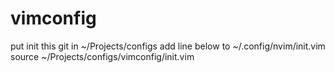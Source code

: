 # vimconfig
put init this git in ~/Projects/configs
add line below to ~/.config/nvim/init.vim 
source ~/Projects/configs/vimconfig/init.vim
